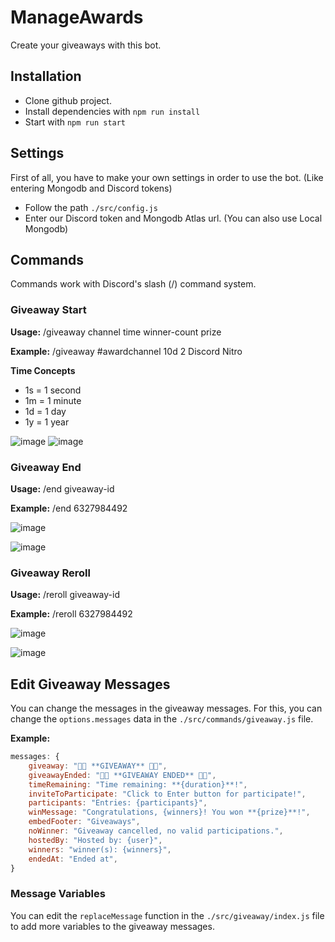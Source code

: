 # ManageAwards
Create your giveaways with this bot.


## Installation
- Clone github project.
- Install dependencies with ```npm run install```
- Start with ```npm run start```

## Settings
First of all, you have to make your own settings in order to use the bot. (Like entering Mongodb and Discord tokens)

- Follow the path ```./src/config.js```
- Enter our Discord token and Mongodb Atlas url. (You can also use Local Mongodb)

## Commands
Commands work with Discord's slash (/) command system.
### Giveaway Start
**Usage:** /giveaway channel time winner-count prize

**Example:** /giveaway #awardchannel 10d 2 Discord Nitro

**Time Concepts**
- 1s = 1 second
- 1m = 1 minute
- 1d = 1 day
- 1y = 1 year

![image](https://user-images.githubusercontent.com/64329332/188336471-b960a82d-7d37-4d4e-8413-0a6169d94e33.png)
![image](https://user-images.githubusercontent.com/64329332/188336479-9d517618-e71b-420d-83a3-ab709fec3698.png)

### Giveaway End
**Usage:** /end giveaway-id

**Example:** /end 6327984492

![image](https://user-images.githubusercontent.com/64329332/188336548-c97f6052-b41e-441f-af6c-797a96963543.png)

![image](https://user-images.githubusercontent.com/64329332/188336552-69bb2948-45ca-4c73-9adc-77f29ad4924d.png)


### Giveaway Reroll
**Usage:** /reroll giveaway-id

**Example:** /reroll 6327984492

![image](https://user-images.githubusercontent.com/64329332/188336570-faee0a77-4e2a-48b4-b6b8-60fae58b953c.png)

![image](https://user-images.githubusercontent.com/64329332/188336577-2ce33d29-28ee-45f6-899d-e3dd22fd3815.png)


## Edit Giveaway Messages
You can change the messages in the giveaway messages. For this, you can change the ```options.messages``` data in the ```./src/commands/giveaway.js``` file.

**Example:**
```js
messages: {
    giveaway: "🎉🎉 **GIVEAWAY** 🎉🎉",
    giveawayEnded: "🎉🎉 **GIVEAWAY ENDED** 🎉🎉",
    timeRemaining: "Time remaining: **{duration}**!",
    inviteToParticipate: "Click to Enter button for participate!",
    participants: "Entries: {participants}",
    winMessage: "Congratulations, {winners}! You won **{prize}**!",
    embedFooter: "Giveaways",
    noWinner: "Giveaway cancelled, no valid participations.",
    hostedBy: "Hosted by: {user}",
    winners: "winner(s): {winners}",
    endedAt: "Ended at",
}
```

### Message Variables
You can edit the ```replaceMessage``` function in the ```./src/giveaway/index.js``` file to add more variables to the giveaway messages.
